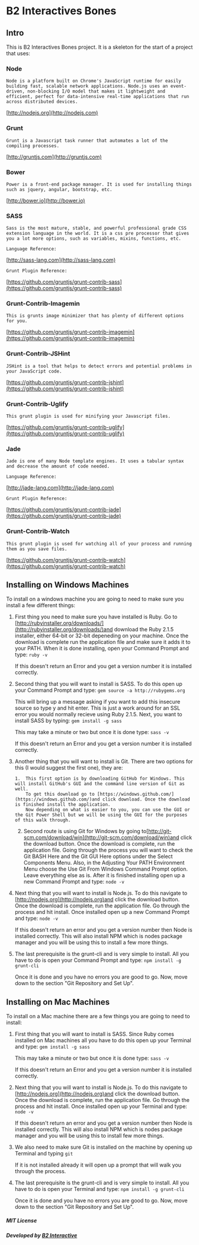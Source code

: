 # B2 Interactives Bones

## Intro

This is B2 Interactives Bones project.  It is a skeleton for the start of a project that uses:

### Node

    Node is a platform built on Chrome's JavaScript runtime for easily building fast, scalable network applications. Node.js uses an event-driven, non-blocking I/O model that makes it lightweight and efficient, perfect for data-intensive real-time applications that run across distributed devices.
[http://nodejs.org](http://nodejs.com)
### Grunt

    Grunt is a Javascript task runner that automates a lot of the compiling processes.
[http://gruntjs.com](http://gruntjs.com)
### Bower

    Power is a front-end package manager. It is used for installing things such as jquery, angular, bootstrap, etc.
[http://bower.io](http://bower.io)
### SASS

    Sass is the most mature, stable, and powerful professional grade CSS extension language in the world. It is a css pre processor that gives you a lot more options, such as variables, mixins, functions, etc.

    Language Reference:
[http://sass-lang.com](http://sass-lang.com)

    Grunt Plugin Reference:
[https://github.com/gruntjs/grunt-contrib-sass](https://github.com/gruntjs/grunt-contrib-sass)

### Grunt-Contrib-Imagemin

    This is grunts image minimizer that has plenty of different options for you.
[https://github.com/gruntjs/grunt-contrib-imagemin](https://github.com/gruntjs/grunt-contrib-imagemin)
### Grunt-Contrib-JSHint

    JSHint is a tool that helps to detect errors and potential problems in your JavaScript code.
[https://github.com/gruntjs/grunt-contrib-jshint](https://github.com/gruntjs/grunt-contrib-jshint)
### Grunt-Contrib-Uglify

    This grunt plugin is used for minifying your Javascript files.
[https://github.com/gruntjs/grunt-contrib-uglify](https://github.com/gruntjs/grunt-contrib-uglify)
### Jade

    Jade is one of many Node template engines. It uses a tabular syntax and decrease the amount of code needed.

    Language Reference:
[http://jade-lang.com](http://jade-lang.com)

    Grunt Plugin Reference:
[https://github.com/gruntjs/grunt-contrib-jade](https://github.com/gruntjs/grunt-contrib-jade)

### Grunt-Contrib-Watch

    This grunt plugin is used for watching all of your process and running them as you save files.
[https://github.com/gruntjs/grunt-contrib-watch](https://github.com/gruntjs/grunt-contrib-watch)

## Installing on Windows Machines

To install on a windows machine you are going to need to make sure you install a few different things:

1.  First thing you need to make sure you have installed is Ruby. Go to [http://rubyinstaller.org/downloads/](http://rubyinstaller.org/downloads/)and download the Ruby 2.1.5 installer, either 64-bit or 32-bit depeneding on your machine.
              Once the download is complete run the application file and make sure it adds it to your PATH.
              When it is done installing, open your Command Prompt and type:
`ruby -v`

    If this doesn't return an Error and you get a version number it is installed correctly.

2.  Second thing that you will want to install is SASS. To do this open up your Command Prompt and type:
`gem source -a http://rubygems.org`

    This will bring up a message asking if you want to add this insecure source so type y and hit enter.
    This is just a work around for an SSL error you would normally recieve using Ruby 2.1.5.
    Next, you want to install SASS by typing:
`gem install -g sass`

    This may take a minute or two but once it is done type:
`sass -v`

    If this doesn't return an Error and you get a version number it is installed correctly.

3.  Another thing that you will want to install is Git. There are two options for this (I would suggest the first one), they are:

        1.  This first option is by downloading GitHub for Windows. This will install GitHub's GUI and the command line version of Git as well.
            To get this download go to [https://windows.github.com/](https://windows.github.com/)and click download. Once the download is finished install the application.
            Now depending on what is easier to you, you can use the GUI or the Git Power Shell but we will be using the GUI for the purposes of this walk through.

    2.  Second route is using Git for Windows by going to[http://git-scm.com/download/win](http://git-scm.com/download/win)and click the download button. Once the download is complete, run the application file.
        Going through the process you will want to check the Git BASH Here and the Git GUI Here options under the Select Components Menu.
        Also, in the Adjusting Your PATH Environment Menu choose the Use Git From Windows Command Prompt option. Leave everything else as is.
        After it is finished installing open up a new Command Prompt and type:
`node -v`
4.  Next thing that you will want to install is Node.js. To do this navigate to [http://nodejs.org](http://nodejs.org)and click the download button. Once the download is complete, run the application file.
    Go through the process and hit install. Once installed open up a new Command Prompt and type:
`node -v`

    If this doesn't return an error and you get a version number then Node is installed correctly.
    This will also install NPM which is nodes package manager and you will be using this to install
    a few more things.

5.  The last prerequisite is the grunt-cli and is very simple to install.
    All you have to do is open your Command Prompt and type:
`npm install -g grunt-cli`

    Once it is done and you have no errors you are good to go.
    Now, move down to the section "Git Repository and Set Up".

## Installing on Mac Machines

To install on a Mac machine there are a few things you are going to need to install:

1.  First thing that you will want to install is SASS. Since Ruby comes installed on Mac machines all you have to do this open up your Terminal and type:
`gem install -g sass`

    This may take a minute or two but once it is done type:
`sass -v`

    If this doesn't return an Error and you get a version number it is installed correctly.

2.  Next thing that you will want to install is Node.js. To do this navigate to [http://nodejs.org](http://nodejs.org)and click the download button. Once the download is complete, run the application file.
    Go through the process and hit install. Once installed open up your Terminal and type:
`node -v`

    If this doesn't return an error and you get a version number then Node is installed correctly.
    This will also install NPM which is nodes package manager and you will be using this to install
    few more things.

3.  We also need to make sure Git is installed on the machine by opening up Terminal and typing
`git`

    If it is not installed already it will open up a prompt that will walk you through the process.

4.  The last prerequisite is the grunt-cli and is very simple to install.
    All you have to do is open your Terminal and type:
`npm install -g grunt-cli`

    Once it is done and you have no errors you are good to go.
    Now, move down to the section "Git Repository and Set Up".

##### MIT License

##### Developed by [B2 Interactive](http://www.b2interactive.com)